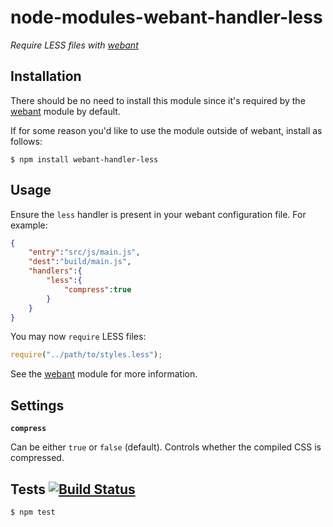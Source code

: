# node-modules-webant-handler-less

_Require LESS files with [webant](https://github.com/theakman2/node-modules-webant)_

## Installation

There should be no need to install this module since it's required by the [webant](https://github.com/theakman2/node-modules-webant) module by default.

If for some reason you'd like to use the module outside of webant, install as follows:

    $ npm install webant-handler-less

## Usage

Ensure the `less` handler is present in your webant configuration file. For example:

````json
{
    "entry":"src/js/main.js",
    "dest":"build/main.js",
    "handlers":{
        "less":{
            "compress":true
        }
    }
}
````

You may now `require` LESS files:

````javascript
require("../path/to/styles.less");
````

See the [webant](https://github.com/theakman2/node-modules-webant) module for more information.

## Settings

__`compress`__

Can be either `true` or `false` (default). Controls whether the compiled CSS is compressed.

## Tests [![Build Status](https://travis-ci.org/theakman2/node-modules-webant-handler-less.png?branch=master)](https://travis-ci.org/theakman2/node-modules-webant-handler-less)

    $ npm test